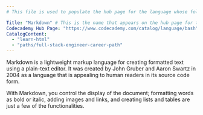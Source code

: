 ```yaml
---
# This file is used to populate the hub page for the language whose folder it's in. Be sure to create a new version if you create a folder for a new language!

Title: "Markdown" # This is the name that appears on the hub page for this language. Pay attention to capitalization and punctuation!
Codecademy Hub Page: "https://www.codecademy.com/catalog/language/bash" # If codecademy.com doesn't have a hub page for this language, that's okay too. You can leave this field as `null`
CatalogContent:
  - "learn-html"
  - "paths/full-stack-engineer-career-path"
---
```


Markdown is a lightweight markup language for creating formatted text using a plain-text editor. It was created by John Gruber and Aaron Swartz in 2004 as a language that is appealing to human readers in its source code form.

With Markdown, you control the display of the document; formatting words as bold or italic, adding images and links, and creating lists and tables are just a few of the functionalities.
